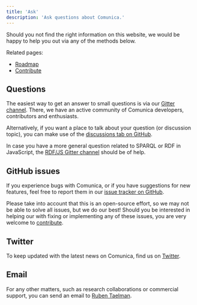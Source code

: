 ```yaml
---
title: 'Ask'
description: 'Ask questions about Comunica.'
---
```


Should you not find the right information on this website,
we would be happy to help you out via any of the methods below.

Related pages:
* [Roadmap](/roadmap/)
* [Contribute](/contribute/)

## Questions

The easiest way to get an answer to small questions is via our [Gitter channel](https://gitter.im/comunica/Lobby).
There, we have an active community of Comunica developers, contributors and enthusiasts.

Alternatively, if you want a place to talk about your question (or discussion topic),
you can make use of the [discussions tab on GitHub](https://github.com/comunica/comunica/discussions).

In case you have a more general question related to SPARQL or RDF in JavaScript,
the [RDF/JS Gitter channel](https://gitter.im/rdfjs/public) should be of help.

## GitHub issues

If you experience bugs with Comunica, or if you have suggestions for new features,
feel free to report them in our [issue tracker on GitHub](https://github.com/comunica/comunica/issues).

Please take into account that this is an open-source effort,
so we may not be able to solve all issues, but we do our best!
Should you be interested in helping our with fixing or implementing any of these issues,
you are very welcome to [contribute](/contribute/).

## Twitter

To keep updated with the latest news on Comunica, find us on [Twitter](https://twitter.com/comunicajs).

## Email

For any other matters, such as research collaborations or commercial support, you can send an email to [Ruben Taelman](mailto:ruben.taelman@ugent.be).

